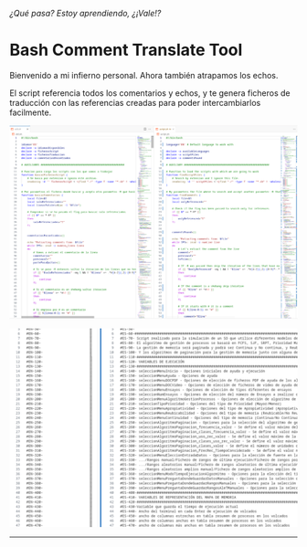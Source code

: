*¿Qué pasa? Estoy aprendiendo, ¿¡Vale!?*

# Bash Comment Translate Tool

Bienvenido a mi infierno personal. Ahora también atrapamos los echos.

El script referencia todos los comentarios y echos, y te genera ficheros de traducción con las referencias creadas para poder intercambiarlos facilmente.

![example](img/example.png)

![extracted_comments](img/comments.png)


----------

<!-- 2. Petan los swap sobre archivos que no tengan archivos de traduccion! -->